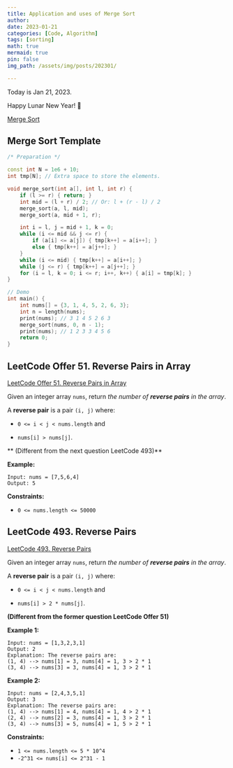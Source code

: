```yaml
---
title: Application and uses of Merge Sort
author: 
date: 2023-01-21
categories: [Code, Algorithm]
tags: [sorting]
math: true
mermaid: true
pin: false
img_path: /assets/img/posts/202301/

---
```


Today is Jan 21, 2023.

Happy Lunar New Year! 🐰

[Merge Sort](https://xuyanshi.github.io/posts/merge-sort/)

## Merge Sort Template

```c++
/* Preparation */

const int N = 1e6 + 10;
int tmp[N]; // Extra space to store the elements.

void merge_sort(int a[], int l, int r) {
    if (l >= r) { return; }
    int mid = (l + r) / 2; // Or: l + (r - l) / 2
    merge_sort(a, l, mid);
    merge_sort(a, mid + 1, r);

    int i = l, j = mid + 1, k = 0;
    while (i <= mid && j <= r) {
        if (a[i] <= a[j]) { tmp[k++] = a[i++]; }
        else { tmp[k++] = a[j++]; }
    }
    while (i <= mid) { tmp[k++] = a[i++]; }
    while (j <= r) { tmp[k++] = a[j++]; }
    for (i = l, k = 0; i <= r; i++, k++) { a[i] = tmp[k]; }
}

// Demo
int main() {
    int nums[] = {3, 1, 4, 5, 2, 6, 3};
    int n = length(nums);
    print(nums); // 3 1 4 5 2 6 3
    merge_sort(nums, 0, n - 1);
    print(nums); // 1 2 3 3 4 5 6
    return 0;
}
```

## LeetCode Offer 51. Reverse Pairs in Array

[LeetCode Offer 51. Reverse Pairs in Array](https://leetcode.cn/problems/shu-zu-zhong-de-ni-xu-dui-lcof/)



Given an integer array `nums`, return *the number of **reverse pairs** in the array*.

A **reverse pair** is a pair `(i, j)` where:

- `0 <= i < j < nums.length` and

- `nums[i] > nums[j]`. 

** (Different from the next question LeetCode 493)**

 

**Example:**

```
Input: nums = [7,5,6,4]
Output: 5
```

 

**Constraints:**

- `0 <= nums.length <= 50000`





## LeetCode 493. Reverse Pairs

[LeetCode 493. Reverse Pairs](https://leetcode.cn/problems/reverse-pairs/)



Given an integer array `nums`, return *the number of **reverse pairs** in the array*.

A **reverse pair** is a pair `(i, j)` where:

- `0 <= i < j < nums.length` and

- `nums[i] > 2 * nums[j]`. 

**(Different from the former question LeetCode Offer 51)**

 

**Example 1:**

```
Input: nums = [1,3,2,3,1]
Output: 2
Explanation: The reverse pairs are:
(1, 4) --> nums[1] = 3, nums[4] = 1, 3 > 2 * 1
(3, 4) --> nums[3] = 3, nums[4] = 1, 3 > 2 * 1
```

**Example 2:**

```
Input: nums = [2,4,3,5,1]
Output: 3
Explanation: The reverse pairs are:
(1, 4) --> nums[1] = 4, nums[4] = 1, 4 > 2 * 1
(2, 4) --> nums[2] = 3, nums[4] = 1, 3 > 2 * 1
(3, 4) --> nums[3] = 5, nums[4] = 1, 5 > 2 * 1
```

 

**Constraints:**

- `1 <= nums.length <= 5 * 10^4`
- `-2^31 <= nums[i] <= 2^31 - 1`
